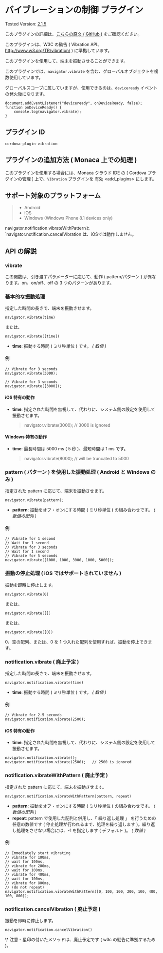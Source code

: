 バイブレーションの制御 プラグイン
=================================

Tested Version:
[2.1.5](https://github.com/apache/cordova-plugin-vibration/releases/tag/2.1.5)

<div class="admonition note">

このプラグインの詳細は、[こちらの原文 ( GitHub
)](https://github.com/apache/cordova-plugin-vibration)
をご確認ください。

</div>

このプラグインは、W3C の勧告 ( Vibration
API、http://www.w3.org/TR/vibration/ ) に準拠しています。

このプラグインを使用して、端末を振動させることができます。

このプラグインでは、`navigator.vibrate`
を含む、グローバルオブジェクトを複数使用しています。

グローバルスコープに属していますが、使用できるのは、`deviceready`
イベントの発火後になります。

``` {.sourceCode .javascript}
document.addEventListener("deviceready", onDeviceReady, false);
function onDeviceReady() {
    console.log(navigator.vibrate);
}
```

プラグイン ID
-------------

    cordova-plugin-vibration

プラグインの追加方法 ( Monaca 上での処理 )
------------------------------------------

このプラグインを使用する場合には、Monaca クラウド IDE の \[ Cordova
プラグインの管理 \] 上で、`Vibration` プラグインを
有効 &lt;add\_plugins&gt; にします。

サポート対象のプラットフォーム
------------------------------

> -   Android
> -   iOS
> -   Windows (Windows Phone 8.1 devices only)

<div class="admonition note">

navigator.notification.vibrateWithPatternと\`navigator.notification.cancelVibration
は、iOSでは動作しません。

</div>

API の解説
----------

### vibrate

この関数は、引き渡すパラメーターに応じて、動作 ( pattern/パターン )
が異なります。on、on/off、off の 3 つのパターンがあります。

### 基本的な振動処理

指定した時間の長さで、端末を振動させます。

    navigator.vibrate(time)

または、

    navigator.vibrate([time])

-   **time**: 振動する時間 ( ミリ秒単位 ) です。 *( 数値 )*

#### 例

    // Vibrate for 3 seconds
    navigator.vibrate(3000);

    // Vibrate for 3 seconds
    navigator.vibrate([3000]);

#### iOS 特有の動作

-   **time**:
    指定された時間を無視して、代わりに、システム側の設定を使用して振動させます。

    > navigator.vibrate(3000); // 3000 is ignored

#### Windows 特有の動作

-   **time**: 最長時間は 5000 ms ( 5 秒 )、最短時間は 1 ms です。

    > navigator.vibrate(8000); // will be truncated to 5000

### pattern ( パターン ) を使用した振動処理 ( Android と Windows のみ )

指定された pattern に応じて、端末を振動させます。

    navigator.vibrate(pattern);

-   **pattern**: 振動をオフ・オンにする時間 ( ミリ秒単位 )
    の組み合わせです。 *( 数値の配列 )*

#### 例

    // Vibrate for 1 second
    // Wait for 1 second
    // Vibrate for 3 seconds
    // Wait for 1 second
    // Vibrate for 5 seconds
    navigator.vibrate([1000, 1000, 3000, 1000, 5000]);

### 振動の停止処理 ( iOS ではサポートされていません )

振動を即時に停止します。

    navigator.vibrate(0)

または、

    navigator.vibrate([])

または、

    navigator.vibrate([0])

0、空の配列、または、0 を 1
つ入れた配列を使用すれば、振動を停止できます。

### notification.vibrate ( 廃止予定 )

指定した時間の長さで、端末を振動させます。

    navigator.notification.vibrate(time)

-   **time**: 振動する時間 ( ミリ秒単位 ) です。 *( 数値 )*

#### 例

    // Vibrate for 2.5 seconds
    navigator.notification.vibrate(2500);

#### iOS 特有の動作

-   **time**:
    指定された時間を無視して、代わりに、システム側の設定を使用して振動させます。

<!-- -->

    navigator.notification.vibrate();
    navigator.notification.vibrate(2500);   // 2500 is ignored

### notification.vibrateWithPattern ( 廃止予定 )

指定された pattern に応じて、端末を振動させます。

    navigator.notification.vibrateWithPattern(pattern, repeat)

-   **pattern**: 振動をオフ・オンにする時間 ( ミリ秒単位 )
    の組み合わせです。 *( 数値の配列 )*
-   **repeat**: pattern で使用した配列と併用し、「 繰り返し処理 」
    を行うための任意の数値です (
    停止処理が行われるまで、処理を繰り返します
    )。繰り返し処理をさせない場合には、-1 を指定します ( デフォルト )。
    *( 数値 )*

#### 例

    // Immediately start vibrating
    // vibrate for 100ms,
    // wait for 100ms,
    // vibrate for 200ms,
    // wait for 100ms,
    // vibrate for 400ms,
    // wait for 100ms,
    // vibrate for 800ms,
    // (do not repeat)
    navigator.notification.vibrateWithPattern([0, 100, 100, 200, 100, 400, 100, 800]);

### notification.cancelVibration ( 廃止予定 )

振動を即時に停止します。

    navigator.notification.cancelVibration()

<div class="admonition note">

\\\* 注意 - 星印の付いたメソッドは、廃止予定です ( w3c
の勧告に準拠するため )。

</div>
